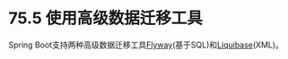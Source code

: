 # 75.5 使用高级数据迁移工具

Spring Boot支持两种高级数据迁移工具[Flyway](http://flywaydb.org/)\(基于SQL\)和[Liquibase](http://www.liquibase.org/)\(XML\)。

